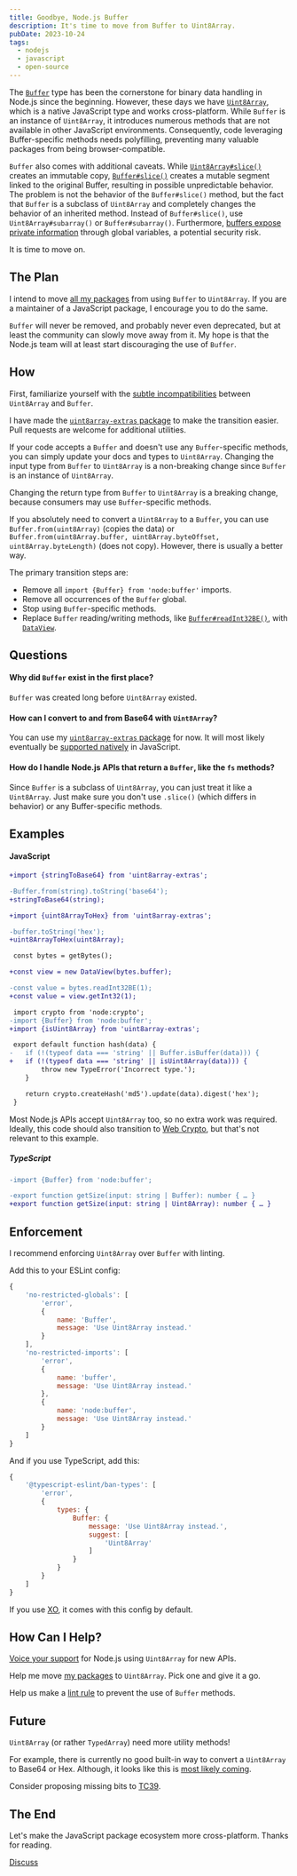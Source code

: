 ```yaml
---
title: Goodbye, Node.js Buffer
description: It's time to move from Buffer to Uint8Array.
pubDate: 2023-10-24
tags:
  - nodejs
  - javascript
  - open-source
---
```


The [`Buffer`](https://nodejs.org/api/buffer.html) type has been the cornerstone for binary data handling in Node.js since the beginning. However, these days we have [`Uint8Array`](https://developer.mozilla.org/en-US/docs/Web/JavaScript/Reference/Global_Objects/Uint8Array), which is a native JavaScript type and works cross-platform. While `Buffer` is an instance of `Uint8Array`, it introduces numerous methods that are not available in other JavaScript environments. Consequently, code leveraging Buffer-specific methods needs polyfilling, preventing many valuable packages from being browser-compatible.

`Buffer` also comes with additional caveats. While [`Uint8Array#slice()`](https://developer.mozilla.org/en-US/docs/Web/JavaScript/Reference/Global_Objects/TypedArray/slice) creates an immutable copy, [`Buffer#slice()`](https://nodejs.org/api/buffer.html#bufslicestart-end) creates a mutable segment linked to the original Buffer, resulting in possible unpredictable behavior. The problem is not the behavior of the `Buffer#slice()` method, but the fact that `Buffer` is a subclass of `Uint8Array` and completely changes the behavior of an inherited method. Instead of `Buffer#slice()`, use `Uint8Array#subarray()` or `Buffer#subarray()`. Furthermore, [buffers expose private information](https://github.com/nodejs/node/issues/41588#issuecomment-1016269584) through global variables, a potential security risk.

It is time to move on.

## The Plan

I intend to move [all my packages](https://github.com/search?q=owner%3Ao9-9+%22node%3Abuffer%22&type=code) from using `Buffer` to `Uint8Array`. If you are a maintainer of a JavaScript package, I encourage you to do the same.

`Buffer` will never be removed, and probably never even deprecated, but at least the community can slowly move away from it. My hope is that the Node.js team will at least start discouraging the use of `Buffer`.

## How

First, familiarize yourself with the [subtle incompatibilities](https://nodejs.org/api/buffer.html#buffers-and-typedarrays) between `Uint8Array` and `Buffer`.

I have made the [`uint8array-extras` package](https://github.com/o9-9/uint8array-extras) to make the transition easier. Pull requests are welcome for additional utilities.

If your code accepts a `Buffer` and doesn't use any `Buffer`-specific methods, you can simply update your docs and types to `Uint8Array`. Changing the input type from `Buffer` to `Uint8Array` is a non-breaking change since `Buffer` is an instance of `Uint8Array`.

Changing the return type from `Buffer` to `Uint8Array` is a breaking change, because consumers may use `Buffer`-specific methods.

If you absolutely need to convert a `Uint8Array` to a `Buffer`, you can use `Buffer.from(uint8Array)` (copies the data) or `Buffer.from(uint8Array.buffer, uint8Array.byteOffset, uint8Array.byteLength)` (does not copy). However, there is usually a better way.

The primary transition steps are:

- Remove all `import {Buffer} from 'node:buffer'` imports.
- Remove all occurrences of the `Buffer` global.
- Stop using `Buffer`-specific methods.
- Replace `Buffer` reading/writing methods, like [`Buffer#readInt32BE()`](https://nodejs.org/api/buffer.html#bufreadint32beoffset), with [`DataView`](https://developer.mozilla.org/en-US/docs/Web/JavaScript/Reference/Global_Objects/DataView).

## Questions

#### Why did `Buffer` exist in the first place?

`Buffer` was created long before `Uint8Array` existed.

#### How can I convert to and from Base64 with `Uint8Array`?

You can use my [`uint8array-extras` package](https://github.com/o9-9/uint8array-extras) for now. It will most likely eventually be [supported natively](https://github.com/tc39/proposal-arraybuffer-base64/issues) in JavaScript.

#### How do I handle Node.js APIs that return a `Buffer`, like the `fs` methods?

Since `Buffer` is a subclass of `Uint8Array`, you can just treat it like a `Uint8Array`. Just make sure you don't use `.slice()` (which differs in behavior) or any Buffer-specific methods.

## Examples

#### JavaScript

```diff
+import {stringToBase64} from 'uint8array-extras';

-Buffer.from(string).toString('base64');
+stringToBase64(string);
```

```diff
+import {uint8ArrayToHex} from 'uint8array-extras';

-buffer.toString('hex');
+uint8ArrayToHex(uint8Array);
```

```diff
 const bytes = getBytes();

+const view = new DataView(bytes.buffer);

-const value = bytes.readInt32BE(1);
+const value = view.getInt32(1);
```

```diff
 import crypto from 'node:crypto';
-import {Buffer} from 'node:buffer';
+import {isUint8Array} from 'uint8array-extras';

 export default function hash(data) {
-	if (!(typeof data === 'string' || Buffer.isBuffer(data))) {
+	if (!(typeof data === 'string' || isUint8Array(data))) {
 		throw new TypeError('Incorrect type.');
 	}

 	return crypto.createHash('md5').update(data).digest('hex');
 }
```

Most Node.js APIs accept `Uint8Array` too, so no extra work was required. Ideally, this code should also transition to [Web Crypto](https://nodejs.org/api/webcrypto.html), but that's not relevant to this example.

##### TypeScript

```diff
-import {Buffer} from 'node:buffer';

-export function getSize(input: string | Buffer): number { … }
+export function getSize(input: string | Uint8Array): number { … }
```

## Enforcement

I recommend enforcing `Uint8Array` over `Buffer` with linting.

Add this to your ESLint config:

```js
{
	'no-restricted-globals': [
		'error',
		{
			name: 'Buffer',
			message: 'Use Uint8Array instead.'
		}
	],
	'no-restricted-imports': [
		'error',
		{
			name: 'buffer',
			message: 'Use Uint8Array instead.'
		},
		{
			name: 'node:buffer',
			message: 'Use Uint8Array instead.'
		}
	]
}
```

And if you use TypeScript, add this:

```js
{
	'@typescript-eslint/ban-types': [
		'error',
		{
			types: {
				Buffer: {
					message: 'Use Uint8Array instead.',
					suggest: [
						'Uint8Array'
					]
				}
			}
		}
	]
}
```

If you use [XO](https://github.com/xojs/xo), it comes with this config by default.

## How Can I Help?

[Voice your support](https://github.com/nodejs/node/issues/41588) for Node.js using `Uint8Array` for new APIs.

Help me move [my packages](https://github.com/search?q=owner%3Ao9-9+%22node%3Abuffer%22&type=code) to `Uint8Array`. Pick one and give it a go.

Help us make a [lint rule](https://github.com/o9-9/eslint-plugin-unicorn/issues/1808) to prevent the use of `Buffer` methods.

## Future

`Uint8Array` (or rather `TypedArray`) need more utility methods!

For example, there is currently no good built-in way to convert a `Uint8Array` to Base64 or Hex. Although, it looks like this is [most likely coming](https://github.com/tc39/proposal-arraybuffer-base64).

Consider proposing missing bits to [TC39](https://github.com/tc39/proposals).

## The End

Let's make the JavaScript package ecosystem more cross-platform. Thanks for reading.

[Discuss](https://github.com/o9-9/meta/discussions/22)
